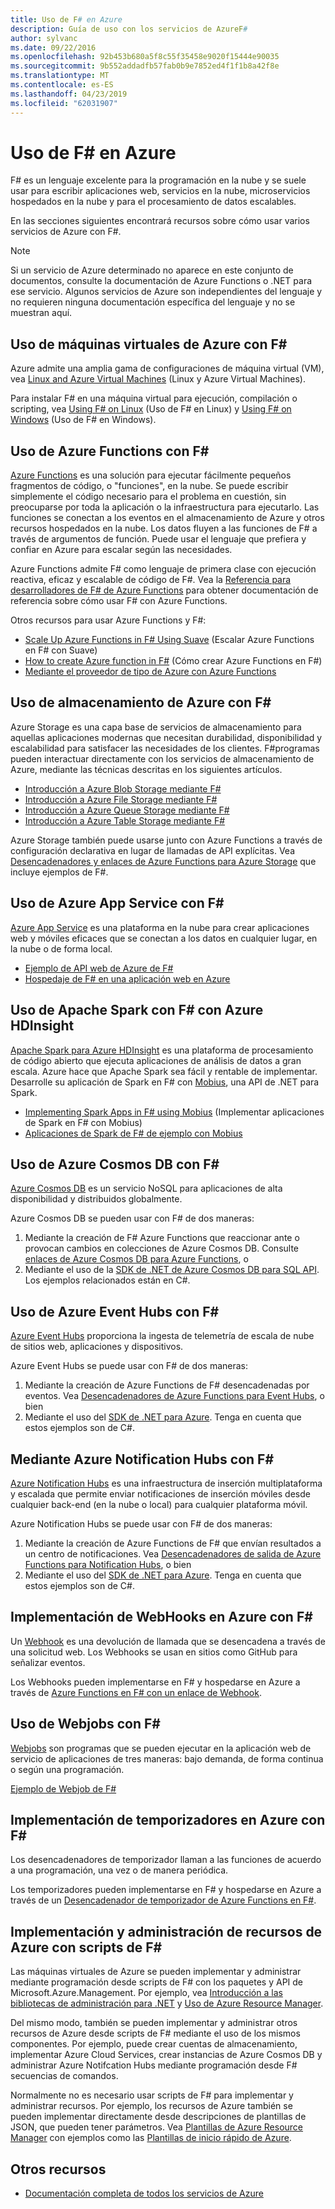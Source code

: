 ```yaml
---
title: Uso de F# en Azure
description: Guía de uso con los servicios de AzureF#
author: sylvanc
ms.date: 09/22/2016
ms.openlocfilehash: 92b453b680a5f8c55f35458e9020f15444e90035
ms.sourcegitcommit: 9b552addadfb57fab0b9e7852ed4f1f1b8a42f8e
ms.translationtype: MT
ms.contentlocale: es-ES
ms.lasthandoff: 04/23/2019
ms.locfileid: "62031907"
---
```

# <a name="using-f-on-azure"></a>Uso de F# en Azure

F# es un lenguaje excelente para la programación en la nube y se suele usar para escribir aplicaciones web, servicios en la nube, microservicios hospedados en la nube y para el procesamiento de datos escalables.

En las secciones siguientes encontrará recursos sobre cómo usar varios servicios de Azure con F#.

> [!NOTE]
> Si un servicio de Azure determinado no aparece en este conjunto de documentos, consulte la documentación de Azure Functions o .NET para ese servicio. Algunos servicios de Azure son independientes del lenguaje y no requieren ninguna documentación específica del lenguaje y no se muestran aquí.

## <a name="using-azure-virtual-machines-with-f"></a>Uso de máquinas virtuales de Azure con F\#

Azure admite una amplia gama de configuraciones de máquina virtual (VM), vea [Linux and Azure Virtual Machines](https://azure.microsoft.com/services/virtual-machines/) (Linux y Azure Virtual Machines).

Para instalar F# en una máquina virtual para ejecución, compilación o scripting, vea [Using F# on Linux](https://fsharp.org/use/linux) (Uso de F# en Linux) y [Using F# on Windows](https://fsharp.org/use/windows) (Uso de F# en Windows).

## <a name="using-azure-functions-with-f"></a>Uso de Azure Functions con F\#

[Azure Functions](https://azure.microsoft.com/services/functions/) es una solución para ejecutar fácilmente pequeños fragmentos de código, o "funciones", en la nube. Se puede escribir simplemente el código necesario para el problema en cuestión, sin preocuparse por toda la aplicación o la infraestructura para ejecutarlo. Las funciones se conectan a los eventos en el almacenamiento de Azure y otros recursos hospedados en la nube. Los datos fluyen a las funciones de F# a través de argumentos de función. Puede usar el lenguaje que prefiera y confiar en Azure para escalar según las necesidades.

Azure Functions admite F# como lenguaje de primera clase con ejecución reactiva, eficaz y escalable de código de F#. Vea la [Referencia para desarrolladores de F# de Azure Functions](/azure/azure-functions/functions-reference-fsharp) para obtener documentación de referencia sobre cómo usar F# con Azure Functions.

Otros recursos para usar Azure Functions y F#:

* [Scale Up Azure Functions in F# Using Suave](https://blog.tamizhvendan.in/blog/2016/09/19/scale-up-azure-functions-in-f-number-using-suave/) (Escalar Azure Functions en F# con Suave)
* [How to create Azure function in F#](https://mnie.github.io/2016-09-08-AzureFunctions/) (Cómo crear Azure Functions en F#)
* [Mediante el proveedor de tipo de Azure con Azure Functions](https://compositional-it.com/blog/2017/08-30-using-the-azure-type-provider-with-azure-functions/index.html)

## <a name="using-azure-storage-with-f"></a>Uso de almacenamiento de Azure con F\#

Azure Storage es una capa base de servicios de almacenamiento para aquellas aplicaciones modernas que necesitan durabilidad, disponibilidad y escalabilidad para satisfacer las necesidades de los clientes. F#programas pueden interactuar directamente con los servicios de almacenamiento de Azure, mediante las técnicas descritas en los siguientes artículos.

* [Introducción a Azure Blob Storage mediante F#](blob-storage.md)
* [Introducción a Azure File Storage mediante F#](file-storage.md)
* [Introducción a Azure Queue Storage mediante F#](queue-storage.md)
* [Introducción a Azure Table Storage mediante F#](table-storage.md)

Azure Storage también puede usarse junto con Azure Functions a través de configuración declarativa en lugar de llamadas de API explícitas. Vea [Desencadenadores y enlaces de Azure Functions para Azure Storage](/azure/azure-functions/functions-bindings-storage) que incluye ejemplos de F#.

## <a name="using-azure-app-service-with-f"></a>Uso de Azure App Service con F\#

[Azure App Service](https://azure.microsoft.com/services/app-service/) es una plataforma en la nube para crear aplicaciones web y móviles eficaces que se conectan a los datos en cualquier lugar, en la nube o de forma local.

* [Ejemplo de API web de Azure de F#](https://github.com/fsprojects/azure-webapi-example)
* [Hospedaje de F# en una aplicación web en Azure](https://github.com/isaacabraham/fsharp-demonstrator)

## <a name="using-apache-spark-with-f-with-azure-hdinsight"></a>Uso de Apache Spark con F# con Azure HDInsight

[Apache Spark para Azure HDInsight](https://azure.microsoft.com/services/hdinsight/apache-spark/) es una plataforma de procesamiento de código abierto que ejecuta aplicaciones de análisis de datos a gran escala. Azure hace que Apache Spark sea fácil y rentable de implementar. Desarrolle su aplicación de Spark en F# con [Mobius](https://github.com/Microsoft/Mobius), una API de .NET para Spark.

* [Implementing Spark Apps in F# using Mobius](https://github.com/Microsoft/Mobius/blob/master/notes/spark-fsharp-mobius.md) (Implementar aplicaciones de Spark en F# con Mobius)
* [Aplicaciones de Spark de F# de ejemplo con Mobius](https://github.com/Microsoft/Mobius/tree/master/examples/fsharp)

## <a name="using-azure-cosmos-db-with-f"></a>Uso de Azure Cosmos DB con F\#

[Azure Cosmos DB](https://azure.microsoft.com/services/cosmos-db) es un servicio NoSQL para aplicaciones de alta disponibilidad y distribuidos globalmente.

Azure Cosmos DB se pueden usar con F# de dos maneras:

1. Mediante la creación de F# Azure Functions que reaccionar ante o provocan cambios en colecciones de Azure Cosmos DB. Consulte [enlaces de Azure Cosmos DB para Azure Functions](/azure/azure-functions/functions-bindings-cosmosdb), o
2. Mediante el uso de la [SDK de .NET de Azure Cosmos DB para SQL API](/azure/cosmos-db/sql-api-sdk-dotnet). Los ejemplos relacionados están en C#.

## <a name="using-azure-event-hubs-with-f"></a>Uso de Azure Event Hubs con F\#

[Azure Event Hubs](https://azure.microsoft.com/services/event-hubs/) proporciona la ingesta de telemetría de escala de nube de sitios web, aplicaciones y dispositivos.

Azure Event Hubs se puede usar con F# de dos maneras:

1. Mediante la creación de Azure Functions de F# desencadenadas por eventos. Vea [Desencadenadores de Azure Functions para Event Hubs](/azure/azure-functions/functions-bindings-event-hubs), o bien
2. Mediante el uso del [SDK de .NET para Azure](/azure/event-hubs/event-hubs-csharp-ephcs-getstarted). Tenga en cuenta que estos ejemplos son de C#.

## <a name="using-azure-notification-hubs-with-f"></a>Mediante Azure Notification Hubs con F\#

[Azure Notification Hubs](/azure/notification-hubs/) es una infraestructura de inserción multiplataforma y escalada que permite enviar notificaciones de inserción móviles desde cualquier back-end (en la nube o local) para cualquier plataforma móvil.

Azure Notification Hubs se puede usar con F# de dos maneras:

1. Mediante la creación de Azure Functions de F# que envían resultados a un centro de notificaciones. Vea [Desencadenadores de salida de Azure Functions para Notification Hubs](/azure/azure-functions/functions-bindings-notification-hubs), o bien
2. Mediante el uso del [SDK de .NET para Azure](https://blogs.msdn.microsoft.com/azuremobile/2014/04/08/push-notifications-using-notification-hub-and-net-backend/). Tenga en cuenta que estos ejemplos son de C#.

## <a name="implementing-webhooks-on-azure-with-f"></a>Implementación de WebHooks en Azure con F\#

Un [Webhook](https://en.wikipedia.org/wiki/Webhook) es una devolución de llamada que se desencadena a través de una solicitud web. Los Webhooks se usan en sitios como GitHub para señalizar eventos.

Los Webhooks pueden implementarse en F# y hospedarse en Azure a través de [Azure Functions en F# con un enlace de Webhook](/azure/azure-functions/functions-bindings-http-webhook).

## <a name="using-webjobs-with-f"></a>Uso de Webjobs con F\#

[Webjobs](/azure/app-service-web/web-sites-create-web-jobs) son programas que se pueden ejecutar en la aplicación web de servicio de aplicaciones de tres maneras: bajo demanda, de forma continua o según una programación.

[Ejemplo de Webjob de F#](https://github.com/jrr/webjob-project-examples)

## <a name="implementing-timers-on-azure-with-f"></a>Implementación de temporizadores en Azure con F\#

Los desencadenadores de temporizador llaman a las funciones de acuerdo a una programación, una vez o de manera periódica.

Los temporizadores pueden implementarse en F# y hospedarse en Azure a través de un [Desencadenador de temporizador de Azure Functions en F#](/azure/azure-functions/functions-bindings-timer).

## <a name="deploying-and-managing-azure-resources-with-f-scripts"></a>Implementación y administración de recursos de Azure con scripts de F#

Las máquinas virtuales de Azure se pueden implementar y administrar mediante programación desde scripts de F# con los paquetes y API de Microsoft.Azure.Management. Por ejemplo, vea [Introducción a las bibliotecas de administración para .NET](https://msdn.microsoft.com/library/dn722415.aspx) y [Uso de Azure Resource Manager](/azure/azure-resource-manager/resource-manager-deployment-model).

Del mismo modo, también se pueden implementar y administrar otros recursos de Azure desde scripts de F# mediante el uso de los mismos componentes. Por ejemplo, puede crear cuentas de almacenamiento, implementar Azure Cloud Services, crear instancias de Azure Cosmos DB y administrar Azure Notifcation Hubs mediante programación desde F# secuencias de comandos.

Normalmente no es necesario usar scripts de F# para implementar y administrar recursos. Por ejemplo, los recursos de Azure también se pueden implementar directamente desde descripciones de plantillas de JSON, que pueden tener parámetros. Vea [Plantillas de Azure Resource Manager](/azure/azure-resource-manager/resource-manager-template-best-practices) con ejemplos como las [Plantillas de inicio rápido de Azure](https://azure.microsoft.com/resources/templates/).

## <a name="other-resources"></a>Otros recursos

* [Documentación completa de todos los servicios de Azure](/azure/)
